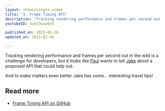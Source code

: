 ```yaml
---
layout: shows/single-video
title: "3. Frame Timing API"
description: "Tracking rendering performance and frames per second out in the wild is a challenge for developers, but it looks like Paul wants to tell Jake about a proposed API that could help out."
youtubeID: 4zoC3eaa9z0

published_on: 2015-02-26
updated_on: 2015-02-26

---
```


Tracking rendering performance and frames per second out in the wild is a challenge for developers, but it looks like [Paul](https://twitter.com/aerotwist) wants to tell [Jake](https://twitter.com/jaffathecake) about a proposed API that could help out.

And to make matters even better Jake has some… interesting travel tips!

## Read more

* [Frame Timing API on GitHub](https://github.com/w3c/frame-timing)
